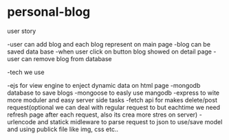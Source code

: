 # personal-blog

user story

-user can add blog and each blog represent on main page
-blog can be saved data base
-when user click on button blog showed on detail page
-user can remove blog from database


-tech we use

-ejs for view engine to enject dynamic data on html page
-mongodb database to save blogs
-mongoose to easly use mangodb
-express to wite more moduler and easy server side tasks
-fetch api for makes delete/post request(optional we can deal with regular request to but eachtime we need refresh page after each request, also its crea more stres on server)
-urlencode and statick midleware to parse request to json to use/save model and  using publick file like img, css etc..
